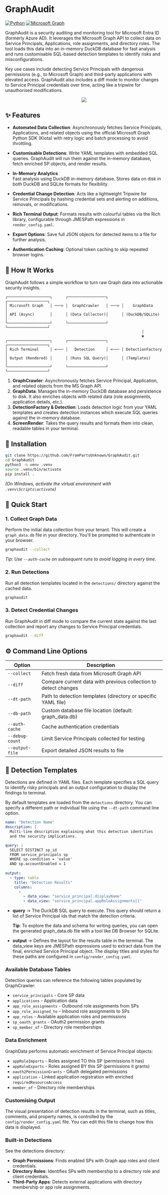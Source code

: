 # GraphAudit

[![Python](https://img.shields.io/badge/python-3.7%2B-blue.svg)](https://www.python.org/downloads/)
[![Microsoft Graph](https://img.shields.io/badge/Microsoft-Graph%20API-orange.svg)](https://developer.microsoft.com/en-us/graph)

GraphAudit is a security auditing and monitoring tool for Microsoft Entra ID (formerly Azure AD). It leverages the Microsoft Graph API to collect data on Service Principals, Applications, role assignments, and directory roles. The tool loads this data into an in-memory DuckDB database for fast analysis and runs customisable SQL-based detection templates to identify risks and misconfigurations.

Key use cases include detecting Service Principals with dangerous permissions (e.g., to Microsoft Graph) and third-party applications with elevated access. GraphAudit also includes a diff mode to monitor changes to Service Principal credentials over time, acting like a tripwire for unauthorised modifications.

<p align="center">
<img src="https://i.imgur.com/EpM8A3j.png"/>
</p>

## ✨ Features

- **Automated Data Collection**: Asynchronously fetches Service Principals, Applications, and related objects using  the official Microsoft Graph Python SDK (Kiota) with retry logic and batch processing to avoid throttling.

- **Customisable Detections**: Write YAML templates with embedded SQL queries. GraphAudit will run them against the in-memory database, fetch enriched SP objects, and render results.

- **In-Memory Analytics**  
  Fast analysis using DuckDB in-memory database. Stores data on disk in both DuckDB and SQLite formats for flexibility.

- **Credential Change Detection**: Acts like a lightweight Tripwire for Service Principals by hashing credential sets and alerting on additions, removals, or modifications.

- **Rich Terminal Output**: Formats results with colourful tables via the Rich library, configurable through JMESPath expressions in `render_config.yaml`.

- **Export Options**: Save full JSON objects for detected items to a file for further analysis.

- **Authentication Caching**: Optional token caching to skip repeated browser logins.

## 🧩 How It Works

GraphAudit follows a simple workflow to turn raw Graph data into actionable security insights.

```
┌───────────────────┐      ┌─────────────────┐      ┌──────────────────┐
│ Microsoft Graph   │ ───> │  GraphCrawler   │ ───> │    GraphData     │
│ API (Async)       │      │ (Data Collector)│      │ (DuckDB/SQLite)  │
└───────────────────┘      └─────────────────┘      └──────────────────┘
                                                             │
                                                             ▼
┌───────────────────┐      ┌─────────────────┐      ┌──────────────────┐
│ Rich Terminal     │ <─── │   Detection     │ <─── │ DetectionFactory │
│ Output (Rendered) │      │ (Runs SQL Query)│      │ (Templates)      │
└───────────────────┘      └─────────────────┘      └──────────────────┘
```

1.  **GraphCrawler**: Asynchronously fetches Service Principal, Application, and related objects from the MS Graph API.
2.  **GraphData**: Manages the in-memory DuckDB database and persistence to disk. It also enriches objects with related data (role assignments, application details, etc.).
3.  **DetectionFactory & Detection**: Loads detection logic from your YAML templates and creates detection instances which execute SQL queries against the in-memory database.
4.  **ScreenRender**: Takes the query results and formats them into clean, readable tables in your terminal.

## 🔧 Installation

```bash
git clone https://github.com/FromPartsUnknown/GraphAudit.git
cd GraphAudit
python3 -m venv .venv
source .venv/bin/activate   
pip install .
```
*(On Windows, activate the virtual environment with `.venv\Scripts\activate`)*


## 🚦 Quick Start

### 1\. Collect Graph Data

Perform the initial data collection from your tenant. This will create a `graph_data.db` file in your directory. You'll be prompted to authenticate in your browser.

```bash
graphaudit --collect
```

*Tip: Use `--auth-cache` on subsequent runs to avoid logging in every time.*

### 2\. Run Detections

Run all detection templates located in the `detections/` directory against the cached data. 

```bash
graphaudit
```

### 3\. Detect Credential Changes

Run GraphAudit in diff mode to compare the current state against the last collection and report any changes to Service Principal credentials.

```bash
graphaudit --diff
```

## ⚙️ Command Line Options

| Option | Description |
|--------|-------------|
| `--collect` | Fetch fresh data from Microsoft Graph API |
| `--diff` | Compare current data with previous collection to detect changes |
| `--dt-path` | Path to detection templates (directory or specific YAML file) |
| `--db-path` | Custom database file location (default: graph_data.db) |
| `--auth-cache` | Cache authentication credentials  |
| `--debug-count` | Limit Service Principals collected for testing |
| `--output-file` | Export detailed JSON results to file |

## 📄 Detection Templates

Detections are defined in YAML files. Each template specifies a SQL query to identify risky principals and an output configuration to display the findings to terminal.

By default templates are loaded from the `detections` directory. You can specify a different path or individual file using the `--dt-path` command line option. 

```yaml
name: "Detection Name"
description: |
  Multi-line description explaining what this detection identifies
  and the security implications.

query: |
  SELECT DISTINCT sp_id
  FROM service_principals sp
  WHERE sp.condition = 'value'
  AND sp.accountEnabled = 1
  
output:
  - type: table
    title: "Detection Results"
    columns:
      -
        - data_view: "service_principal.displayName"
        - data_view: "service_principal.appRoleAssignments[]"
```
- **query** → The DuckDB SQL query to execute. This query should return a list of Service Principal ids that match the detection criteria.
    
    **Tip**: To explore the data and schema for writing queries, you can open the generated graph_data.db file with a tool like DB Browser for SQLite.

- **output** →  Defines the layout for the results table in the terminal. The data_view keys are JMESPath expressions used to extract data from the final, enriched Service Principal object. The display titles and styles for these paths are configured in `config/render_config.yaml`.

### Available Database Tables

Detection queries can reference the following tables populated by GraphCrawler:

- `service_principals` - Core SP data
- `applications` - Application data
- `app_role_assignments` - Outbound role assignments from SPs
- `app_role_assigned_to` - Inbound role assignments to SPs
- `app_roles` - Available application roles and permissions
- `sp_oauth_grants` - OAuth2 permission grants
- `sp_member_of` - Directory role memberships

### Data Enrichment

GraphData performs automatic enrichment of Service Principal objects:

- `appRoleImports` - Roles assigned TO this SP (permissions it has)
- `appRoleExports` - Roles assigned BY this SP (permissions it grants)
- `oauth2PermissionGrants` - OAuth delegated permissions
- `application` - Linked application registration with enriched `requiredResourceAccess`
- `member_of` - Directory role memberships

### Customising Output

The visual presentation of detection results in the terminal, such as titles, comments, and property names, is controlled by the `config/render_config.yaml` file. You can edit this file to change how this data is displayed.

### Built-in Detections

See the detections directory:

- **Graph Permissions**: Finds enabled SPs with Graph app roles and client credentials.
- **Directory Roles**: Identifies SPs with membership to a directory role and client credentials. 
- **Third-Party Apps**: Detects external applications with directory membership or app role assignments.

